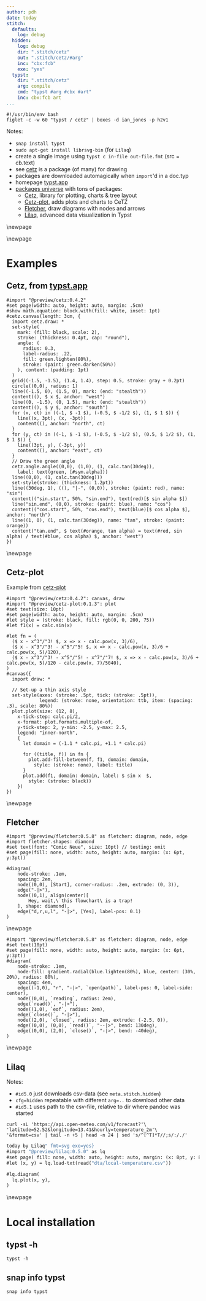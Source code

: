 ```yaml
---
author: pdh
date: today
stitch:
  defaults:
    log: debug
  hidden:
    log: debug
    dir: ".stitch/cetz"
    out: ".stitch/cetz/#arg"
    inc: "cbx:fcb"
    exe: "yes"
  typst:
    dir: ".stitch/cetz"
    arg: compile
    cmd: "typst #arg #cbx #art"
    inc: cbx:fcb art
...
```


```{#id0 .stitch inc=out}
#!/usr/bin/env bash
figlet -c -w 60 "typst / cetz" | boxes -d ian_jones -p h2v1
```

Notes:

- `snap install typst`
- `sudo apt-get install librsvg-bin` (for `Lilaq`)
- create a single image using `typst c in-file out-file.fmt` (src = cb.text)
- see [cetz](https://typst.app/universe/package/cetz) is a package (of many) for drawing
- packages are downloaded automagically when `import`'d in a doc.typ
- homepage [typst.app](https://typst.app/)
- [packages universe](https://typst.app/universe/search/?kind=packages) with
tons of packages:
   - [Cetz](https://typst.app/universe/package/cetz), library for plotting, charts & tree layout
   - [Cetz-plot](https://github.com/cetz-package/cetz-plot), adds plots and charts to CeTZ
   - [Fletcher](https://typst.app/universe/package/fletcher), draw diagrams with nodes and arrows
   - [Lilaq](https://lilaq.org/), advanced data visualization in Typst

\newpage

\newpage

# Examples

## Cetz, from [typst.app](https://typst.app/universe/package/cetz/)

```{#id1 .stitch cfg=typst caption="Karl's picture"}
#import "@preview/cetz:0.4.2"
#set page(width: auto, height: auto, margin: .5cm)
#show math.equation: block.with(fill: white, inset: 1pt)
#cetz.canvas(length: 3cm, {
  import cetz.draw: *
  set-style(
    mark: (fill: black, scale: 2),
    stroke: (thickness: 0.4pt, cap: "round"),
    angle: (
      radius: 0.3,
      label-radius: .22,
      fill: green.lighten(80%),
      stroke: (paint: green.darken(50%))
    ), content: (padding: 1pt)
  )
  grid((-1.5, -1.5), (1.4, 1.4), step: 0.5, stroke: gray + 0.2pt)
  circle((0,0), radius: 1)
  line((-1.5, 0), (1.5, 0), mark: (end: "stealth"))
  content((), $ x $, anchor: "west")
  line((0, -1.5), (0, 1.5), mark: (end: "stealth"))
  content((), $ y $, anchor: "south")
  for (x, ct) in ((-1, $ -1 $), (-0.5, $ -1/2 $), (1, $ 1 $)) {
    line((x, 3pt), (x, -3pt))
    content((), anchor: "north", ct)
  }
  for (y, ct) in ((-1, $ -1 $), (-0.5, $ -1/2 $), (0.5, $ 1/2 $), (1, $ 1 $)) {
    line((3pt, y), (-3pt, y))
    content((), anchor: "east", ct)
  }
  // Draw the green angle
  cetz.angle.angle((0,0), (1,0), (1, calc.tan(30deg)),
    label: text(green, [#sym.alpha]))
  line((0,0), (1, calc.tan(30deg)))
  set-style(stroke: (thickness: 1.2pt))
  line((30deg, 1), ((), "|-", (0,0)), stroke: (paint: red), name: "sin")
  content(("sin.start", 50%, "sin.end"), text(red)[$ sin alpha $])
  line("sin.end", (0,0), stroke: (paint: blue), name: "cos")
  content(("cos.start", 50%, "cos.end"), text(blue)[$ cos alpha $], anchor: "north")
  line((1, 0), (1, calc.tan(30deg)), name: "tan", stroke: (paint: orange))
  content("tan.end", $ text(#orange, tan alpha) = text(#red, sin alpha) / text(#blue, cos alpha) $, anchor: "west")
})
```

\newpage

## Cetz-plot

Example from [cetz-plot](https://github.com/cetz-package/cetz-plot)

```{#id2 .stitch cfg=typst caption="Cetz-plot"}
#import "@preview/cetz:0.4.2": canvas, draw
#import "@preview/cetz-plot:0.1.3": plot
#set text(size: 10pt)
#set page(width: auto, height: auto, margin: .5cm)
#let style = (stroke: black, fill: rgb(0, 0, 200, 75))
#let f1(x) = calc.sin(x)

#let fn = (
  ($ x - x^3"/"3! $, x => x - calc.pow(x, 3)/6),
  ($ x - x^3"/"3! - x^5"/"5! $, x => x - calc.pow(x, 3)/6 + calc.pow(x, 5)/120),
  ($ x - x^3"/"3! - x^5"/"5! - x^7"/"7! $, x => x - calc.pow(x, 3)/6 + calc.pow(x, 5)/120 - calc.pow(x, 7)/5040),
)
#canvas({
  import draw: *

  // Set-up a thin axis style
  set-style(axes: (stroke: .5pt, tick: (stroke: .5pt)),
            legend: (stroke: none, orientation: ttb, item: (spacing: .3), scale: 80%))
  plot.plot(size: (12, 8),
    x-tick-step: calc.pi/2,
    x-format: plot.formats.multiple-of,
    y-tick-step: 2, y-min: -2.5, y-max: 2.5,
    legend: "inner-north",
    {
      let domain = (-1.1 * calc.pi, +1.1 * calc.pi)

      for ((title, f)) in fn {
        plot.add-fill-between(f, f1, domain: domain,
          style: (stroke: none), label: title)
      }
      plot.add(f1, domain: domain, label: $ sin x  $,
        style: (stroke: black))
    })
})
```

\newpage

## Fletcher


```{#id3 .stitch cfg=typst caption="Fletcher" fmt=svg}
#import "@preview/fletcher:0.5.8" as fletcher: diagram, node, edge
#import fletcher.shapes: diamond
#set text(font: "Comic Neue", size: 10pt) // testing: omit
#set page(fill: none, width: auto, height: auto, margin: (x: 6pt, y:3pt))

#diagram(
	node-stroke: .1em,
    spacing: 2em,
	node((0,0), [Start], corner-radius: .2em, extrude: (0, 3)),
	edge("-|>"),
	node((0,1), align(center)[
		Hey, wait,\ this flowchart\ is a trap!
	], shape: diamond),
	edge("d,r,u,l", "-|>", [Yes], label-pos: 0.1)
)
```

\newpage


```{#id4 .stitch cfg=typst caption="Fletcher" fmt=svg}
#import "@preview/fletcher:0.5.8" as fletcher: diagram, node, edge
#set text(10pt)
#set page(fill: none, width: auto, height: auto, margin: (x: 6pt, y:3pt))
#diagram(
	node-stroke: .1em,
	node-fill: gradient.radial(blue.lighten(80%), blue, center: (30%, 20%), radius: 80%),
	spacing: 4em,
	edge((-1,0), "r", "-|>", `open(path)`, label-pos: 0, label-side: center),
	node((0,0), `reading`, radius: 2em),
	edge(`read()`, "-|>"),
	node((1,0), `eof`, radius: 2em),
	edge(`close()`, "-|>"),
	node((2,0), `closed`, radius: 2em, extrude: (-2.5, 0)),
	edge((0,0), (0,0), `read()`, "--|>", bend: 130deg),
	edge((0,0), (2,0), `close()`, "-|>", bend: -40deg),
)
```

\newpage

## Lilaq

Notes:

- `#id5.0` just downloads csv-data (see `meta.stitch.hidden`)
- `cfg=hidden` repeatable with different `arg=..` to download other data
- `#id5.1` uses path to the csv-file, relative to dir where pandoc was started

```{#id5.0 .stitch cfg=hidden arg="dta/local-temperature.csv"}
curl -sL 'https://api.open-meteo.com/v1/forecast?'\
'latitude=52.52&longitude=13.41&hourly=temperature_2m'\
'&format=csv' | tail -n +5 | head -n 24 | sed 's/^[^T]*T//;s/:/./'
```

```{#id5.1 .stitch blah= cfg=typst caption="Temperature (C)\
today by Lilaq" fmt=svg exe=yes}
#import "@preview/lilaq:0.5.0" as lq
#set page( fill: none, width: auto, height: auto, margin: (x: 8pt, y: 8pt))
#let (x, y) = lq.load-txt(read("dta/local-temperature.csv"))

#lq.diagram(
  lq.plot(x, y),
)
```

\newpage
# Local installation

## typst -h

```{#id0.0 .stitch inc=out}
typst -h
```

## snap info typst

```{#id1 .stitch inc=out}
snap info typst
```


